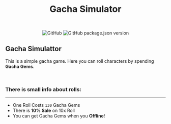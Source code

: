 ﻿<br>
<h1 align="center"><b>Gacha Simulator</b></h1>
<br>
<div align="center">

![GitHub](https://img.shields.io/github/license/PoweredDeveloper/GachaSimulator?color=%23f2f2f2&logo=github&logoColor=%23f2f2f2&style=for-the-badge)
![GitHub package.json version](https://img.shields.io/github/package-json/v/PoweredDeveloper/GachaSimulator?color=%23f2f2f2&logo=semver&logoColor=%23f2f2f2&style=for-the-badge)

</div>

## Gacha Simulattor
This is a simple gacha game. Here you can roll characters  by spending **Gacha Gems**.

<br>

### There is small info about rolls:
---
- One Roll Costs `130` Gacha Gems
- There is **10% Sale** on 10x Roll
- You can get Gacha Gems when you **Offline**!
